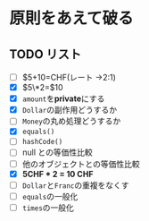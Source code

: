 # 原則をあえて破る

## TODO リスト

- [ ] $5+10=CHF(レート →2:1)
- [x] $5\*2=$10
- [x] `amount`を**private**にする
- [x] `Dollar`の副作用どうするか
- [ ] `Money`の丸め処理どうするか
- [x] `equals()`
- [ ] `hashCode()`
- [ ] null との等価性比較
- [ ] 他のオブジェクトとの等価性比較
- [x] **5CHF \* 2 = 10 CHF**
- [ ] `Dollar`と`Franc`の重複をなくす
- [ ] `equals`の一般化
- [ ] `times`の一般化
